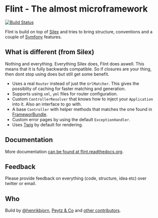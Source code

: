 Flint - The almost microframework
=================================

[![Build Status](https://travis-ci.org/henrikbjorn/Flint.png?branch=master)](https://travis-ci.org/henrikbjorn/Flint)

Flint is build on top of [Silex](http://silex.sensionlabs.org) and tries to bring structure, conventions and a couple of [Symfony](http://symfony.com) features.

What is different (from Silex)
------------------------------

Nothing and everything. Everything Silex does, Flint does aswell. This means that it is fully backwards compatible. So if closures are your thing, then dont stop using does but still get some benefit.

* Uses a real `Router` instead of just the `UrlMatcher`. This gives the possiblity of caching for faster matching and generation.
* Supports using `xml`, `yml` files for router configuration.
* Custom `ControllerResolver` that knows how to inject your `Application` into it. Also an interface to go with.
* A base `Controller` with helper methods that matches the one found in [FrameworBundle](http://github.com/symfony/frameworkbundle).
* Custom error pages by using the default `ExceptionHandler`.
* Uses [Twig](http://twig.sensiolabs.org) by default for rendering.

Documentation
-------------

More documentation [can be found at flint.readthedocs.org](https://flint.readthedocs.org/).

Feedback
--------

Please provide feedback on everything (code, structure, idea etc) over twitter or email.

Who
---

Build by [@henrikbjorn](http://twitter.com/henrikbjorn), [Peytz & Co](http://peytz.dk) and [other contributors](https://github.com/henrikbjorn/flint/graphs/contributors).
